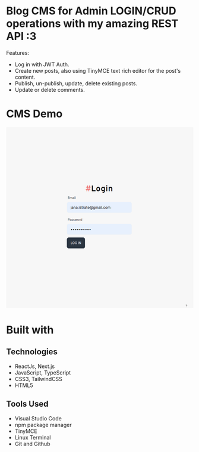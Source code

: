 # Blog CMS for Admin LOGIN/CRUD operations with my amazing REST API :3

Features:
- Log in with JWT Auth.
- Create new posts, also using TinyMCE text rich editor for the post's content.
- Publish, un-publish, update, delete existing posts.
- Update or delete comments. 

# CMS Demo
![CMS Gif preview](https://github.com/janaiscoding/blog-cms/blob/main/public/blog-cms-preview.gif)


# Built with

## Technologies 

- ReactJs, Next.js
- JavaScript, TypeScript 
- CSS3, TailwindCSS
- HTML5

## Tools Used

- Visual Studio Code
- npm package manager
- TinyMCE
- Linux Terminal
- Git and Github